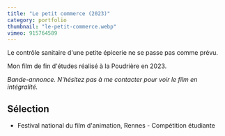 ```yaml
---
title: "Le petit commerce (2023)"
category: portfolio
thumbnail: "le-petit-commerce.webp"
vimeo: 915764589
---
```


Le contrôle sanitaire d'une petite épicerie ne se passe pas comme prévu.

Mon film de fin d'études réalisé à la Poudrière en 2023.

*Bande-annonce. N'hésitez pas à me contacter pour voir le film en intégralité.*

## Sélection

- Festival national du film d'animation, Rennes - Compétition étudiante